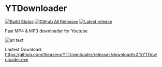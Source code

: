 # YTDownloader
[![Build Status](https://travis-ci.org/theasern/YTDownloader.svg?branch=master)](https://travis-ci.org/theasern/YTDownloader) 
[![Github All Releases](https://img.shields.io/github/downloads/theasern/YTDownloader/total.svg)](https://github.com/theasern/YTDownloader/releases/latest)
[![Latest release](https://img.shields.io/github/release/theasern/YTDownloader.svg)](https://github.com/theasern/YTDownloader/releases/latest)


Fast MP4 & MP3 downloader for Youtube

![alt text](https://i.imgur.com/6Ed3QBU.png)

Lastest Download: https://github.com/theasern/YTDownloader/releases/download/v2.1/YTDownloader.exe
